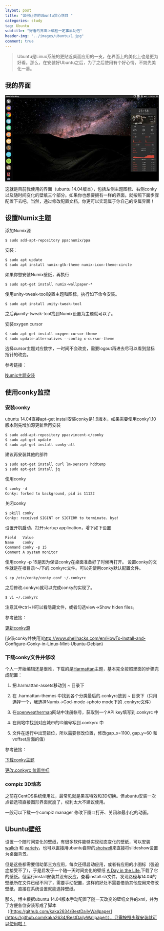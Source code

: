 ```yaml
---
layout: post
title: "如何让你的Ubuntu赏心悦目 "
categories: study
tag: Ubuntu 
subtitle: "好看的界面上编程一定事半功倍"
header-img: "../images/ubuntu/1.jpg"
comment: true
---
```




>Ubuntu是Linux系统的更贴近桌面应用的一支，在界面上的美化上也是更为好看。那么，在安装好Ubuntu之后，为了之后使用有个好心情，不妨先美化一番。

## 我的界面

<center><p><img src="../images/ubuntu/ubuntu1.jpg" align="center"></p></center>

这就是目前我使用的界面（ubuntu 14.04版本），包括左侧主题图标、右侧conky以及随时间变化的壁纸三个部分。如果你也想要拥有一样的界面，就按照下面步骤配置下去吧。当然，通过修改配置文档，你更可以实现属于你自己的专属界面！

## 设置Numix主题
添加Numix源

```
$ sudo add-apt-repository ppa:numix/ppa
```

安装：

```
$ sudo apt update
$ sudo apt install numix-gtk-theme numix-icon-theme-circle
```

如果你想安装Numix壁纸，再执行

```
$ sudo apt-get install numix-wallpaper-*
```

使用unity-tweak-tool设置主题和图标，执行如下命令安装。

```
$ sudo apt install unity-tweak-tool
```

之后再unity-tweak-tool找到Numix设置为主题就可以了。

安装oxygen cursor

```
$ sudo apt-get install oxygen-cursor-theme
$ sudo update-alternatives --config x-cursor-theme
```

选择cursor主题对应数字，一时间不会改变，需要logout再进去尽可以看到鼠标指针的改变。

参考链接：

[Numix主题安装](http://blog.topspeedsnail.com/archives/5886)

## 使用conky监控

### 安装conky

ubuntu 14.04直接apt-get install安装conky是1.9版本，如果需要使用conky1.10版本则先增加源更新后再安装

```
$ sudo add-apt-repository ppa:vincent-c/conky
$ sudo apt-get update
$ sudo apt-get install conky-all
```

建议再安装其他的部件

```
$ sudo apt-get install curl lm-sensors hddtemp
$ sudo apt-get install jq 
```

使用conky

```
$ conky -d
Conky: forked to background, pid is 11122
```

关闭conky

```
$ pkill conky
Conky: received SIGINT or SIGTERM to terminate. bye!
```

设置开机启动，打开startup application，增下如下设置

```
Field	Value
Name	conky
Command	conky -p 15
Comment	A system monitor
```

使用conky -p 15是因为保证conky在桌面准备好了时候再打开。
设置conky的文件就是在根目录～/下的.conkyrc文件。可以先使用conky默认配置文件。

```
$ cp /etc/conky/conky.conf ~/.conkyrc
```

之后修改.conkyrc就可以完成conky的实现了。

```
$ vi ~/.conkyrc
```

注意其中ctrl+H可以看隐藏文件，或者勾选view->Show hiden files。

参考链接：

[更新conky源](https://launchpad.net/~vincent-c/+archive/ubuntu/conky)

[安装conky并使用](http://www.shellhacks.com/en/HowTo-Install-and-
Configure-Conky-in-Linux-Mint-Ubuntu-Debian)

### 下载conky文件并修改

个人一开始编辑还是很难，下载的是[Harmattan](https://github.com/zagortenay333/Harmattan)主题，基本完全按照里面的步骤完成配置：

1. 把.harmattan-assets移动到 ~ 目录下

2. 在 .harmattan-themes 中找到各个分类最后的.conkyrc放到 ~ 目录下（只用选择一个，我选择Numix->God-mode->photo mode下的 .conkyrc文件）

3. 在[openweathermap](http://openweathermap.org/)网站中注册帐号，获取到一个API key填写到.conkyrc 中

4. 在网站中找到对应城市的ID编号写到.conkyrc 中

5. 文件在运行中出现错位，所以需要修改位置，修改gap_x=1100, gap_y=60 和voffset后面的值)

参考链接：

[下载conky主题](https://github.com/zagortenay333/Harmattan)

[更改.conkyrc 位置坐标](http://m.blog.csdn.net/article/details?id=52040186)

###  compiz 3D动态

之前在CentOS系统使用过，最常见就是果冻特效和3D切换。但ubuntu安装一次点错选项直接图形界面就崩了，权利太大不建议使用。

一般可以下载一个compiz manager 修改下窗口打开、关闭和最小化的动画。

## Ubuntu壁纸
设置一个随时间变化的壁纸，有很多软件能够实现动态变化的壁纸，可以安装[wallch](http://www.omgubuntu.co.uk/2016/12/8-bit-day-wallpaper-changes-day) 和 [variety](http://ubuntuhandbook.org/index.php/2016/01/install-variety-wallpaper-changer-in-ubuntu-16-04/)，也可以直接用ubuntu自带的[shotwell](http://askubuntu.com/questions/134/how-do-i-create-a-desktop-wallpaper-slideshow)来直接将slideshow设置为桌面背景。

但是这些都需要借助第三方应用，每次还得启动应用，或者有应用的小图标（强迫症接受不了），于是启发于一个随一天时间变化的壁纸 [A Day in the Life](http://barid42.deviantart.com/art/A-Day-in-the-Life-204881196),下载了它的壁纸。但运行install安装并没有反应，查看install.sh文件，发现路径与14.04的壁纸所在文件已经不同了，需要手动配置，这样的好处不需要借助其他应用来修改壁纸，直接在系统设置就能选择壁纸。

那么，博主根据ubuntu 14.04版本手动配置了随一天改变的壁纸文件的xml，并为了方便各位安装写成了脚本（[https://github.com/kaka2634/BestDailyWallpaper](https://github.com/kaka2634/BestDailyWallpaper)），只需按照步骤安装就可以使用啦！




